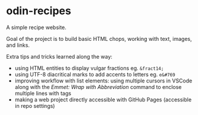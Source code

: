 # odin-recipes

A simple recipe website.

Goal of the project is to build basic HTML chops, working with text, images, and links.

Extra tips and tricks learned along the way:

- using HTML entities to display vulgar fractions eg. `&fract14;`
- using UTF-8 diacritical marks to add accents to letters eg. `e&#769`
- improving workflow with list elements: using multiple cursors in VSCode along with the *Emmet: Wrap with Abbreviation* command to enclose multiple lines with tags
- making a web project directly accessible with GitHub Pages (accessible in repo settings)